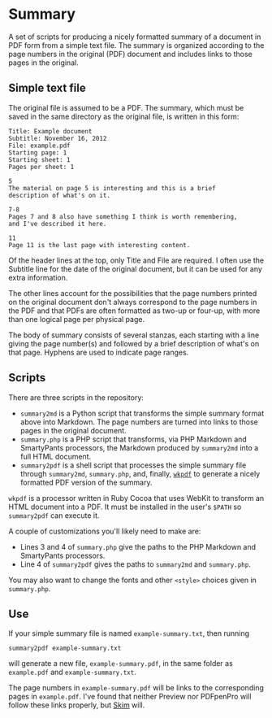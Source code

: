 # Summary #

A set of scripts for producing a nicely formatted summary of a document in PDF form from a simple text file. The summary is organized according to the page numbers in the original (PDF) document and includes links to those pages in the original.


## Simple text file ##

The original file is assumed to be a PDF. The summary, which must be saved in the same directory as the original file, is written in this form:

    Title: Example document
    Subtitle: November 16, 2012
    File: example.pdf
    Starting page: 1
    Starting sheet: 1
    Pages per sheet: 1
    
    5
    The material on page 5 is interesting and this is a brief
    description of what's on it.
    
    7-8
    Pages 7 and 8 also have something I think is worth remembering,
    and I've described it here.
    
    11
    Page 11 is the last page with interesting content.

Of the header lines at the top, only Title and File are required. I often use the Subtitle line for the date of the original document, but it can be used for any extra information.

The other lines account for the possibilities that the page numbers printed on the original document don't always correspond to the page numbers in the PDF and that PDFs are often formatted as two-up or four-up, with more than one logical page per physical page.

The body of summary consists of several stanzas, each starting with a line giving the page number(s) and followed by a brief description of what's on that page. Hyphens are used to indicate page ranges.


## Scripts ##

There are three scripts in the repository:

* `summary2md` is a Python script that transforms the simple summary format above into Markdown. The page numbers are turned into links to those pages in the original document.
*  `summary.php` is a PHP script that transforms, via PHP Markdown and SmartyPants processors, the Markdown produced by `summary2md` into a full HTML document.
* `summary2pdf` is a shell script that processes the simple summary file through `summary2md`, `summary.php`, and, finally, [`wkpdf`][1] to generate a nicely formatted PDF version of the summary.

`wkpdf` is a processor written in Ruby Cocoa that uses WebKit to transform an HTML document into a PDF. It must be installed in the user's `$PATH` so `summary2pdf` can execute it.

A couple of customizations you'll likely need to make are:

* Lines 3 and 4 of `summary.php` give the paths to the PHP Markdown and SmartyPants processors.
* Line 4 of `summary2pdf` gives the paths to `summary2md` and `summary.php`.

You may also want to change the fonts and other `<style>` choices given in `summary.php`.


## Use ##

If your simple summary file is named `example-summary.txt`, then running

    summary2pdf example-summary.txt

will generate a new file, `example-summary.pdf`, in the same folder as `example.pdf` and `example-summary.txt`.

The page numbers in `example-summary.pdf` will be links to the corresponding pages in `example.pdf`. I've found that neither Preview nor PDFpenPro will follow these links properly, but [Skim][2] will.



[1]: http://plessl.github.com/wkpdf/
[2]: http://skim-app.sourceforge.net/
